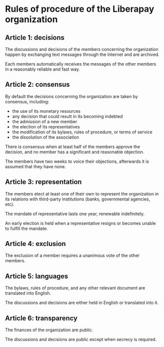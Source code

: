 # Rules of procedure of the Liberapay organization

## Article 1: decisions

The discussions and decisions of the members concerning the organization happen by exchanging text messages through the Internet and are archived.

Each members automatically receives the messages of the other members in a reasonably reliable and fast way.

## Article 2: consensus

By default the decisions concerning the organization are taken by consensus, including:

- the use of its monetary resources
- any decision that could result in its becoming indebted
- the admission of a new member
- the election of its representatives
- the modification of its bylaws, rules of procedure, or terms of service
- the dissolution of the association

There is consensus when at least half of the members approve the decision, and no member has a significant and reasonable objection.

The members have two weeks to voice their objections, afterwards it is assumed that they have none.

## Article 3: representation

The members elect at least one of their own to represent the organization in its relations with third-party institutions (banks, governmental agencies, etc).

The mandate of representative lasts one year, renewable indefinitely.

An early election is held when a representative resigns or becomes unable to fulfill the mandate.

## Article 4: exclusion

The exclusion of a member requires a unanimous vote of the other members.

## Article 5: languages

The bylaws, rules of procedure, and any other relevant document are translated into English.

The discussions and decisions are either held in English or translated into it.

## Article 6: transparency

The finances of the organization are public.

The discussions and decisions are public except when secrecy is required.
